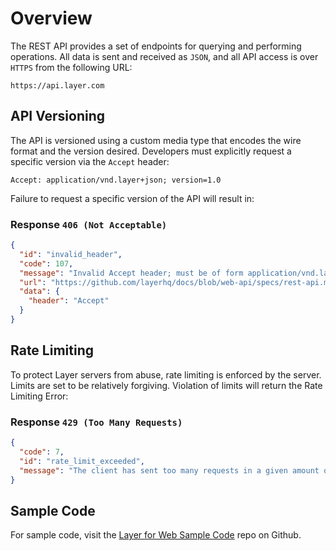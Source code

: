 # Overview

The REST API provides a set of endpoints for querying and performing operations.  All data is sent and received as `JSON`, and all API access is over `HTTPS` from the following URL:

```text
https://api.layer.com
```


## API Versioning

The API is versioned using a custom media type that encodes the wire format and the version desired. Developers must explicitly request a specific version via the `Accept` header:

```text
Accept: application/vnd.layer+json; version=1.0
```

Failure to request a specific version of the API will result in:

###  Response `406 (Not Acceptable)`

```json
{
  "id": "invalid_header",
  "code": 107,
  "message": "Invalid Accept header; must be of form application/vnd.layer+json; version=x.y",
  "url": "https://github.com/layerhq/docs/blob/web-api/specs/rest-api.md#api-versioning",
  "data": {
    "header": "Accept"
  }
}
```

## Rate Limiting

To protect Layer servers from abuse, rate limiting is enforced by the server.  Limits are set to be relatively forgiving.  Violation of limits will return the Rate Limiting Error:

### Response `429 (Too Many Requests)`

```json
{
  "code": 7,
  "id": "rate_limit_exceeded",
  "message": "The client has sent too many requests in a given amount of time."
}
```

## Sample Code
For sample code, visit the [Layer for Web Sample Code](https://github.com/layerhq/samples-web-apis) repo on Github.
